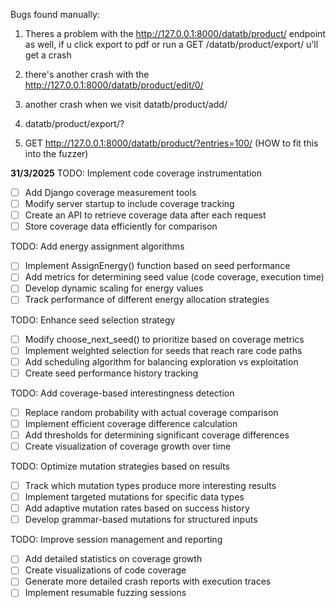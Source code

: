 Bugs found manually: 
1. Theres a problem with the http://127.0.0.1:8000/datatb/product/ endpoint as well, if u click export to pdf or run a GET /datatb/product/export/ u'll get a crash

2. there's another crash with the http://127.0.0.1:8000/datatb/product/edit/0/

3. another crash when we visit datatb/product/add/

4. datatb/product/export/?

5. GET http://127.0.0.1:8000/datatb/product/?entries=100/ (HOW to fit this into the fuzzer)


**31/3/2025**
TODO: Implement code coverage instrumentation
- [ ] Add Django coverage measurement tools
- [ ] Modify server startup to include coverage tracking
- [ ] Create an API to retrieve coverage data after each request
- [ ] Store coverage data efficiently for comparison

TODO: Add energy assignment algorithms
- [ ] Implement AssignEnergy() function based on seed performance
- [ ] Add metrics for determining seed value (code coverage, execution time)
- [ ] Develop dynamic scaling for energy values
- [ ] Track performance of different energy allocation strategies

TODO: Enhance seed selection strategy
- [ ] Modify choose_next_seed() to prioritize based on coverage metrics
- [ ] Implement weighted selection for seeds that reach rare code paths
- [ ] Add scheduling algorithm for balancing exploration vs exploitation
- [ ] Create seed performance history tracking

TODO: Add coverage-based interestingness detection
- [ ] Replace random probability with actual coverage comparison
- [ ] Implement efficient coverage difference calculation
- [ ] Add thresholds for determining significant coverage differences
- [ ] Create visualization of coverage growth over time

TODO: Optimize mutation strategies based on results
- [ ] Track which mutation types produce more interesting results
- [ ] Implement targeted mutations for specific data types
- [ ] Add adaptive mutation rates based on success history
- [ ] Develop grammar-based mutations for structured inputs

TODO: Improve session management and reporting
- [ ] Add detailed statistics on coverage growth
- [ ] Create visualizations of code coverage
- [ ] Generate more detailed crash reports with execution traces
- [ ] Implement resumable fuzzing sessions
